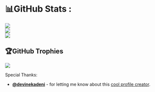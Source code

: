 # 📊GitHub Stats :
![](https://github-readme-stats.vercel.app/api?username=william-limianto&theme=radical&hide_border=false&include_all_commits=false&count_private=true)<br/>
![](https://github-readme-streak-stats.herokuapp.com/?user=william-limianto&theme=radical&hide_border=false)<br/>
![](https://github-readme-stats.vercel.app/api/top-langs/?username=william-limianto&theme=radical&hide_border=false&include_all_commits=false&count_private=true&layout=compact)

## 🏆GitHub Trophies
![](https://github-profile-trophy.vercel.app/?username=william-limianto&theme=radical&no-frame=false&no-bg=false&margin-w=4)

Special Thanks:
- **[@devinekadeni](https://github.com/devinekadeni)** - for letting me know about this [cool profile creator](https://gprm.itsvg.in/).
